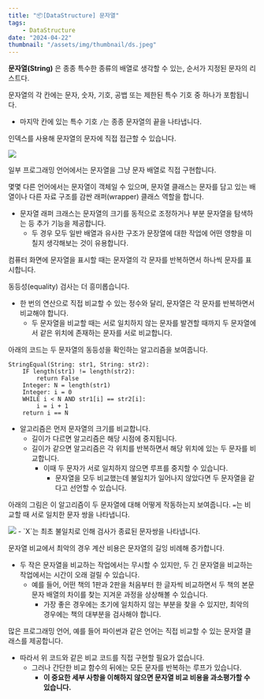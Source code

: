 ```yaml
---
title: "📦[DataStructure] 문자열"
tags:
    - DataStructure
date: "2024-04-22"
thumbnail: "/assets/img/thumbnail/ds.jpeg"
---
```


**문자열(String)** 은 종종 특수한 종류의 배열로 생각할 수 있는, 순서가 지정된 문자의 리스트다.

문자열의 각 칸에는 문자, 숫자, 기호, 공뱁 또는 제한된 특수 기호 중 하나가 포함됩니다.
- 마지막 칸에 있는 특수 기호 `/`는 종종 문자열의 끝을 나타냅니다.

인덱스를 사용해 문자열의 문자에 직접 접근할 수 있습니다.

<img src = "https://github.com/devKobe24/images/blob/main/HELLOWORLD!%E1%84%85%E1%85%A1%E1%84%82%E1%85%B3%E1%86%AB%E1%84%86%E1%85%AE%E1%86%AB%E1%84%8C%E1%85%A1%E1%84%8B%E1%85%A7%E1%86%AF%E1%84%80%E1%85%B3%E1%84%85%E1%85%B5%E1%86%B7.png?raw=true">

일부 프로그래밍 언어에서는 문자열을 그냥 문자 배열로 직접 구현합니다.

몇몇 다른 언어에서는 문자열이 객체일 수 있으며, 문자열 클래스는 문자를 담고 있는 배열이나 다른 자료 구조를 감싼 래퍼(wrapper) 클래스 역할을 합니다.
- 문자열 래퍼 크래스는 문자열의 크기를 동적으로 조정하거나 부분 문자열을 탐색하는 등 추가 기능을 제공합니다.
    - 두 경우 모두 일반 배열과 유사한 구조가 문장열에 대한 작업에 어떤 영향을 미칠지 생각해보는 것이 유용합니다.

컴퓨터 화면에 문자열을 표시할 때는 문자열의 각 문자를 반복하면서 하나씩 문자를 표시합니다.

동등성(equality) 검사는 더 흥미롭습니다.
- 한 번의 연산으로 직접 비교할 수 있는 정수와 달리, 문자열은 각 문자를 반복하면서 비교해야 합니다.
    - 두 문자열을 비교할 때는 서로 일치하지 않는 문자를 발견할 때까지 두 문자열에서 같은 위치에 존재하는 문자를 서로 비교합니다.

아래의 코드는 두 문자열의 동등성을 확인하는 알고리즘을 보여줍니다.
```
StringEqual(String: str1, String: str2):
    IF length(str1) != length(str2):
        return False
    Integer: N = length(str1)
    Integer: i = 0
    WHILE i < N AND str1[i] == str2[i]:
        i = i + 1
    return i == N
```

- 알고리즘은 먼저 문자열의 크기를 비교합니다.
    - 길이가 다르면 알고리즘은 해당 시점에 중지됩니다.
    - 길이가 같으면 알고리즘은 각 위치를 반복하면서 해당 위치에 있는 두 문자를 비교합니다.
        - 이때 두 문자가 서로 일치하지 않으면 루프를 중지할 수 있습니다.
            - 문자열을 모두 비교했는데 불일치가 일어나지 않았다면 두 문자열을 같다고 선언할 수 있습니다.

아래의 그림은 이 알고리즘이 두 문자열에 대해 어떻게 작동하는지 보여줍니다. `=`는 비교할 때 서로 일치한 문자 쌍을 나타냅니다.

<img src = "https://github.com/devKobe24/images/blob/main/%E1%84%83%E1%85%AE%E1%84%86%E1%85%AE%E1%86%AB%E1%84%8C%E1%85%A1%E1%84%8B%E1%85%A7%E1%86%AF%E1%84%87%E1%85%B5%E1%84%80%E1%85%AD%E1%84%92%E1%85%A1%E1%84%80%E1%85%B5%E1%84%80%E1%85%B3%E1%84%85%E1%85%B5%E1%86%B7.png?raw=true">
- `X`는 최초 불일치로 인해 검사가 종료된 문자쌍을 나타냅니다.

문자열 비교에서 최악의 경우 계산 비용은 문자열의 길잉 비례해 증가합니다.
- 두 작은 문자열을 비교하는 작업에서는 무시할 수 있지만, 두 긴 문자열을 비교하는 작업에서는 시간이 오래 걸릴 수 있습니다.
    - 예를 들어, 어떤 책의 1판과 2판을 처음부터 한 글자씩 비교하면서 두 책의 본문 문자 배열의 차이를 찾는 지겨운 과정을 상상해볼 수 있습니다.
        - 가장 좋은 경우에는 초기에 일치하지 않는 부분을 찾을 수 있지만, 최악의 경우에는 책의 대부분을 검사해야 합니다.

많은 프로그래밍 언어, 예를 들어 파이썬과 같은 언어는 직접 비교할 수 있는 문자열 클래스를 제공합니다.
- 따라서 위 코드와 같은 비교 코드를 직접 구현할 필요가 없습니다.
    - 그러나 간단한 비교 함수의 뒤에는 모든 문자를 반복하는 루프가 있습니다.
        - **이 중요한 세부 사항을 이해하지 않으면 문자열 비교 비용을 과소평가할 수 있습니다.**
